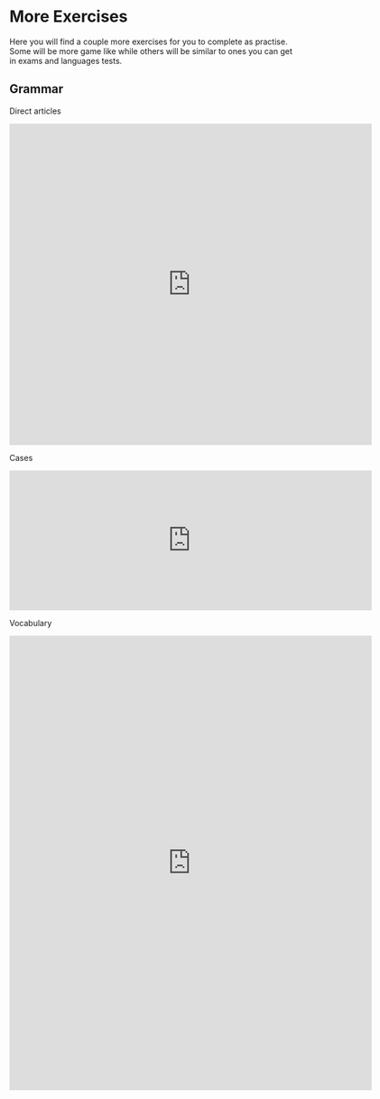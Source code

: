 <h1> More Exercises </h1>

<p> Here you will find a couple more exercises for you to complete as practise. Some will be more game like while others will be similar to ones you can get in exams and languages tests. </p>


<h2> Grammar </h2>

<p> Direct articles </p>
<iframe src="https://h5p.org/h5p/embed/690130" width="642" height="570" frameborder="0" allowfullscreen="allowfullscreen"></iframe><script src="https://h5p.org/sites/all/modules/h5p/library/js/h5p-resizer.js" charset="UTF-8"></script>

<p> Cases </p>

<iframe src="https://h5p.org/h5p/embed/690134" width="642" height="248" frameborder="0" allowfullscreen="allowfullscreen"></iframe><script src="https://h5p.org/sites/all/modules/h5p/library/js/h5p-resizer.js" charset="UTF-8"></script>

<p> Vocabulary </p>

<iframe src="https://h5p.org/h5p/embed/690142" width="642" height="806" frameborder="0" allowfullscreen="allowfullscreen"></iframe><script src="https://h5p.org/sites/all/modules/h5p/library/js/h5p-resizer.js" charset="UTF-8"></script>


